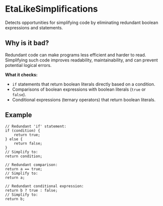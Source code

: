 # EtaLikeSimplifications
Detects opportunities for simplifying code by eliminating redundant boolean expressions and statements.

## Why is it bad?
Redundant code can make programs less efficient and harder to read. Simplifying such code improves readability,
maintainability, and can prevent potential logical errors.

**What it checks:**
- `if` statements that return boolean literals directly based on a condition.
- Comparisons of boolean expressions with boolean literals (`true` or `false`).
- Conditional expressions (ternary operators) that return boolean literals.

## Example

```tact
// Redundant 'if' statement:
if (condition) {
    return true;
} else {
    return false;
}
// Simplify to:
return condition;

// Redundant comparison:
return a == true;
// Simplify to:
return a;

// Redundant conditional expression:
return b ? true : false;
// Simplify to:
return b;
```
